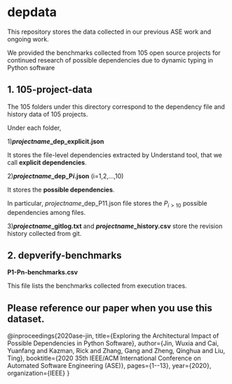 # depdata

This repository stores the data collected in our previous ASE work and ongoing work.

We provided the benchmarks collected from 105 open source projects for continued research of possible dependencies due to dynamic typing in Python software


## 1. 105-project-data

The 105 folders under this directory correspond to the dependency file and history data of 105 projects.

Under each folder,

1)**$projectname$_dep_explicit.json** 

It stores the file-level dependencies extracted by Understand tool, that we call **explicit dependencies**.

2)**$projectname$_dep_P$i$.json** (i=1,2,...,10) 

It stores the  **possible dependencies**.

In particular,  $projectname$_dep_P11.json file stores the $P_{i>10}$ possible dependencies among files. 

3)**$projectname$_gitlog.txt** and **$projectname$_history.csv** store the revision history collected from git.



## 2. depverify-benchmarks

**P1-Pn-benchmarks.csv** 

This file lists the benchmarks collected from execution traces.
 
 
 
## Please reference our paper when you use this dataset.
@inproceedings{2020ase-jin,
	title={Exploring the Architectural Impact of Possible Dependencies in Python Software},
	author={Jin, Wuxia and Cai, Yuanfang and Kazman, Rick and Zhang, Gang and Zheng, Qinghua and Liu, Ting},
	booktitle={2020 35th IEEE/ACM International Conference on Automated Software Engineering (ASE)},
	pages={1--13},
	year={2020},
	organization={IEEE}
}

